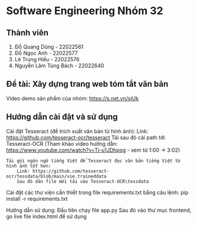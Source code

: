 # Software Engineering Nhóm 32
## Thành viên
1. Đỗ Quang Dũng - 22022561
2. Đỗ Ngọc Anh - 22022577
3. Lê Trung Hiếu - 22022576
4. Nguyễn Lâm Tùng Bách - 22022640

## Đề tài: Xây dựng trang web tóm tắt văn bản
Video demo sản phẩm của nhóm: https://s.net.vn/sjUk

## Hướng dẫn cài đặt và sử dụng
Cài đặt Tesseract (để trích xuất văn bản từ hình ảnh):
    Link: https://github.com/tesseract-ocr/tesseract
    Tải sau đó cài path tới Tesseract-OCR
    (Tham khảo video hướng dẫn: https://www.youtube.com/watch?v=Tj-u1JDhpog - xem từ 1:00 -> 3:02)

    Tải gói ngôn ngữ tiếng Việt để Tesseract đọc văn bản tiếng Việt từ hình ảnh tốt hơn:
        Link: https://github.com/tesseract-ocr/tessdata/blob/main/vie.traineddata
        Sau đó dán file mới tải vào Tesseract-OCR\tessdata

Cài đặt các thư viện cần thiết trong file requirements.txt bằng câu lệnh:
    pip install -r requirements.txt

Hướng dẫn sử dụng:
    Đầu tiên chạy file app.py
    Sau đó vào thư mục frontend, go live file index.html để sử dụng
